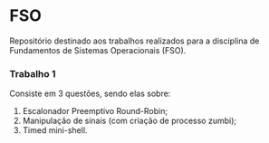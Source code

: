 # FSO
Repositório destinado aos trabalhos realizados para a disciplina de Fundamentos de Sistemas Operacionais (FSO).

### Trabalho 1
Consiste em 3 questões, sendo elas sobre:

1. Escalonador Preemptivo Round-Robin;
2. Manipulação de sinais (com criação de processo zumbi);
3. Timed mini-shell.
